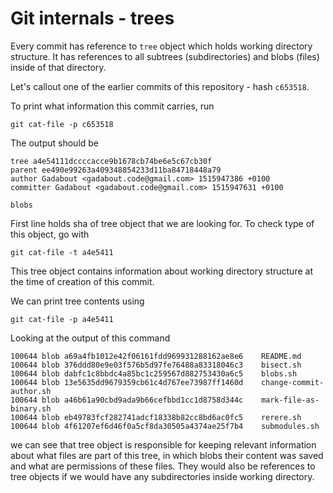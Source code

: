 # Git internals - trees

Every commit has reference to `tree` object which holds working directory structure. It has references to all subtrees (subdirectories) and blobs (files) inside of that directory.

Let's callout one of the earlier commits of this repository - hash `c653518`.

To print what information this commit carries, run

```
git cat-file -p c653518
```

The output should be 

```
tree a4e54111dccccacce9b1678cb74be6e5c67cb30f
parent ee490e99263a409348854233d11ba84718448a79
author Gadabout <gadabout.code@gmail.com> 1515947386 +0100
committer Gadabout <gadabout.code@gmail.com> 1515947631 +0100

blobs
```

First line holds sha of tree object that we are looking for. To check type of this object, go with

```
git cat-file -t a4e5411
```

This tree object contains information about working directory structure at the time of creation of this commit.

We can print tree contents using 

```
git cat-file -p a4e5411
```

Looking at the output of this command 

```
100644 blob a69a4fb1012e42f06161fdd969931288162ae8e6    README.md
100644 blob 376ddd80e9e03f576b5d97fe76488a83318046c3    bisect.sh
100644 blob dabfc1c8bbdc4a85bc1c259567d882753430a6c5    blobs.sh
100644 blob 13e5635dd9679359cb61c4d767ee73987ff1460d    change-commit-author.sh
100644 blob a46b61a90cbd9ada9b66cefbbd1cc1d8758d344c    mark-file-as-binary.sh
100644 blob eb49783fcf282741adcf18338b82cc8bd6ac0fc5    rerere.sh
100644 blob 4f61207ef6d46f0a5cf8da30505a4374ae25f7b4    submodules.sh
```

we can see that tree object is responsible for keeping relevant information about what files are part of this tree, in which blobs their content was saved and what are permissions of these files. They would also be references to tree objects if we would have any subdirectories inside working directory.